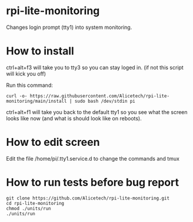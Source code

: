 # rpi-lite-monitoring
Changes login prompt (tty1)  into system monitoring.

# How to install

ctrl+alt+f3 will take you to tty3 so you can stay loged in. (if not this script will kick you off)

Run this command:
```
curl -o- https://raw.githubusercontent.com/Alicetech/rpi-lite-monitoring/main/install | sudo bash /dev/stdin pi
```
ctrl+alt+f1 will take you back to the default tty1 so you see what the screen looks like now (and what is should look like on reboots).

# How to edit screen
Edit the file /home/pi/.tty1.service.d to change the commands and tmux

# How to run tests before bug report
```
git clone https://github.com/Alicetech/rpi-lite-monitoring.git
cd rpi-lite-monitoring
chmod ./units/run
./units/run
```
